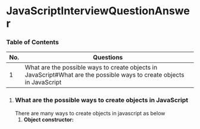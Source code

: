 # JavaScriptInterviewQuestionAnswer

### Table of Contents

| No. | Questions                                                                                                                 |
| --- | ------------------------------------------------------------------------------------------------------------------------- |
| 1   | What are the possible ways to create objects in JavaScript#What are the possible ways to create objects in JavaScript |


1.  ### What are the possible ways to create objects in JavaScript
    There are many ways to create objects in javascript as below
    1.  **Object constructor:**
